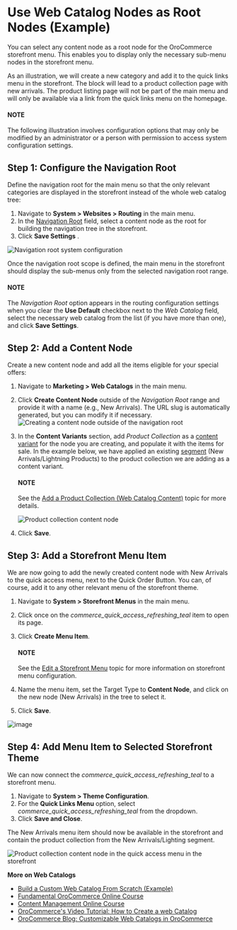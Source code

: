 <a id="user-guide-web-catalog-navigation-tool"></a>

# Use Web Catalog Nodes as Root Nodes (Example)

You can select any content node as a root node for the OroCommerce storefront menu. This enables you to display only the necessary sub-menu nodes in the storefront menu.

As an illustration, we will create a new category and add it to the quick links menu in the storefront. The block will lead to a product collection page with new arrivals. The product listing page will not be part of the main menu and will only be available via a link from the quick links menu on the homepage.

#### NOTE
The following illustration involves configuration options that may only be modified by an administrator or a person with permission to access system configuration settings.

## Step 1: Configure the Navigation Root

Define the navigation root for the main menu so that the only relevant categories are displayed in the storefront instead of the whole web catalog tree:

1. Navigate to **System > Websites > Routing** in the main menu.
2. In the [Navigation Root](../../system/configuration/system/websites/global-routing.md#sys-config-sysconfig-websites-routing) field, select a content node as the root for building the navigation tree in the storefront.
3. Click **Save Settings** .

![Navigation root system configuration](user/img/marketing/web_catalogs/navigation_root/navigation_root_config.png)

Once the navigation root scope is defined, the main menu in the storefront should display the sub-menus only from the selected navigation root range.

#### NOTE
The *Navigation Root* option appears in the routing configuration settings when you clear the **Use Default** checkbox next to the *Web Catalog* field, select the necessary web catalog from the list (if you have more than one), and click **Save Settings**.

## Step 2: Add a Content Node

Create a new content node and add all the items eligible for your special offers:

1. Navigate to **Marketing > Web Catalogs** in the main menu.
2. Click **Create Content Node** outside of the *Navigation Root* range and provide it with a name (e.g., New Arrivals). The URL slug is automatically generated, but you can modify it if necessary.
   ![Creating a content node outside of the navigation root](user/img/marketing/web_catalogs/navigation_root/content_node_outside_nav_root.png)
3. In the **Content Variants** section, add *Product Collection* as a [content variant](edit-content-tree/content-variants.md#user-guide-marketing-web-catalog-content-variant) for the node you are creating, and populate it with the items for sale. In the example below, we have applied an existing <a href="https://academy.oroinc.com/media-library/create-segments" target="_blank">segment</a> (New Arrivals/Lightning Products) to the product collection we are adding as a content variant.

   #### NOTE
   See the [Add a Product Collection (Web Catalog Content)](edit-content-tree/content-variants.md#user-guide-marketing-web-catalog-content-variant-product-collection) topic for more details.

   ![Product collection content node](user/img/marketing/web_catalogs/navigation_root/content-node-segment.png)
4. Click **Save**.

## Step 3: Add a Storefront Menu Item

We are now going to add the newly created content node with New Arrivals to the quick access menu, next to the Quick Order Button. You can, of course, add it to any other relevant menu of the storefront theme.

1. Navigate to **System > Storefront Menus** in the main menu.
2. Click once on the *commerce_quick_access_refreshing_teal* item to open its page.
3. Click **Create Menu Item**.

   #### NOTE
   See the [Edit a Storefront Menu](../../system/frontend-menus/edit-frontend-menu.md#user-guide-system-menu-menu-frontend) topic for more information on storefront menu configuration.
4. Name the menu item, set the Target Type to **Content Node**, and click on the new node (New Arrivals) in the tree to select it.
5. Click **Save**.

![image](user/img/marketing/web_catalogs/navigation_root/add-node-to-menu-item.png)

## Step 4: Add Menu Item to Selected Storefront Theme

We can now connect the *commerce_quick_access_refreshing_teal* to a storefront menu.

1. Navigate to **System > Theme Configuration**.
2. For the **Quick Links Menu** option, select *commerce_quick_access_refreshing_teal* from the dropdown.
3. Click **Save and Close**.

The New Arrivals menu item should now be available in the storefront and contain the product collection from the New Arrivals/Lighting segment.

![Product collection content node in the quick access menu in the storefront](user/img/marketing/web_catalogs/navigation_root/content-node-storefront.png)

**More on Web Catalogs**

* [Build a Custom Web Catalog From Scratch (Example)](build-from-scratch.md#user-guide-marketing-web-catalog-sample)
* <a href="https://academy.oroinc.com/course/fundamental-orocommerce/" target="_blank">Fundamental OroCommerce Online Course</a>
* <a href="https://academy.oroinc.com/course/content-management/" target="_blank">Content Management Online Course</a>
* <a href="https://www.youtube.com/watch?v=SlW73esqBpk" target="_blank">OroCommerce's Video Tutorial: How to Create a web Catalog</a>
* <a href="https://oroinc.com/b2b-ecommerce/blog/training-thursday-customizable-web-catalogs-orocommerce" target="_blank">OroCommerce Blog: Customizable Web Catalogs in OroCommerce</a>
